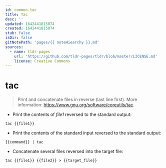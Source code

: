 ```yaml
---
id: common.tac
title: Tac
desc: ''
updated: 1642441815074
created: 1642441815074
stub: false
isDir: false
gitNotePath: 'pages/{{ noteHiearchy }}.md'
sources:
  - name: tldr-pages
    url: 'https://github.com/tldr-pages/tldr/blob/master/LICENSE.md'
    license: Creative Commons
---
```

# tac

> Print and concatenate files in reverse (last line first).
> More information: <https://www.gnu.org/software/coreutils/tac>.

- Print the contents of _file1_ reversed to the standard output:

`tac {{file1}}`

- Print the contents of the standard input reversed to the standard output:

`{{command}} | tac`

- Concatenate several files reversed into the target file:

`tac {{file1}} {{file2}} > {{target_file}}`

